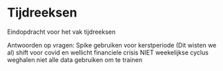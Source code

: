 # Tijdreeksen

Eindopdracht voor het vak tijdreeksen




Antwoorden op vragen:
    Spike gebruiken voor kerstperiode
    (Dit wisten we al) shift voor covid en wellicht financiele crisis
    NIET weekelijkse cyclus weghalen
    niet alle data gebruiken om te trainen







